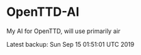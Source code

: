 # OpenTTD-AI
My AI for OpenTTD, will use primarily air

Latest backup: Sun Sep 15 01:51:01 UTC 2019
